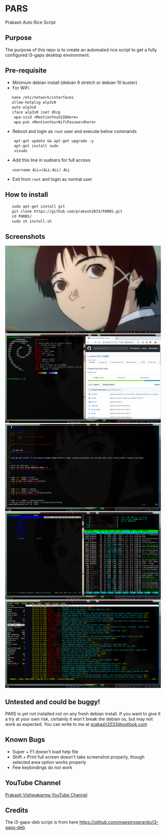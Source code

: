 # PARS
Prakash Auto Rice Script

## Purpose
The purpose of this repo is to create an automated rice script to get a fully configured i3-gaps desktop environment.

## Pre-requisite
- Minimum debian install (debian 9 stretch or debian 10 buster)
- For WiFi
```
   nano /etc/network/interfaces
   allow-hotplug wlp3s0
   auto wlp3s0
   iface wlp3s0 inet dhcp
	wpa-ssid <MentionYouSSIDHere>
	wpa-psk <MentionYourWifiPasswordhere>
```
- Reboot and login as `root` user and execute below commands
```
    apt-get update && apt-get upgrade -y
    apt-get install sudo
    visudo
```
- Add this line in sudoers for full access

   `username ALL=(ALL:ALL) ALL`
- Exit from `root` and login as normal user

## How to install
```
   sudo apt-get install git
   git clone https://github.com/prakash2033/PARBS.git
   cd PARBS/
   sudo sh install.sh
```
## Screenshots
![Alt text](/screenshots/pic-selected-191103-2335-40.png?raw=true "Home Screen with Lain wallpaper")
![Alt text](/screenshots/pic-selected-191103-2336-25.png?raw=true "neofetch and chromium browser")
![Alt text](/screenshots/pic-selected-191103-2337-30.png?raw=true "urxvt terminal")
![Alt text](/screenshots/pic-selected-191103-2337-58.png?raw=true "ranger file manager and htop")
![Alt text](/screenshots/pic-selected-191104-0009-10.png?raw=true "neomutt terminal based email client")

## Untested and could be buggy!
PARS is yet not installed not on any fresh debian install.
If you want to give it a try at your own risk, certainly it won't break the debian os, but may not work as expected.
You can write to me at prakash2033@outlook.com

## Known Bugs
- Super + F1 doesn't load help file
- Shift + Print full screen doesn't take screenshot properly, though selected area option works properly
- Few keybindings do not work

## YouTube Channel
[Prakash Vishwakarma YouTube Channel](https://www.youtube.com/channel/UCdSXkHPv39bDKaBk5TOReNg?view_as=subscriber)

## Credits
The i3-gaps-deb script is from here
https://github.com/maestrogerardo/i3-gaps-deb
